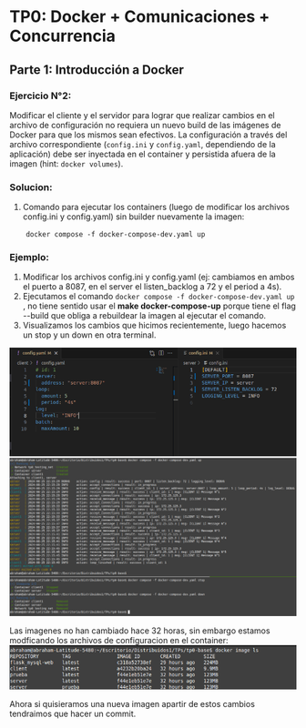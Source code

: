 # TP0: Docker + Comunicaciones + Concurrencia
## Parte 1: Introducción a Docker
### Ejercicio N°2:
Modificar el cliente y el servidor para lograr que realizar cambios en el archivo de configuración no requiera un nuevo build de las imágenes de Docker para que los mismos sean efectivos. La configuración a través del archivo correspondiente (`config.ini` y `config.yaml`, dependiendo de la aplicación) debe ser inyectada en el container y persistida afuera de la imagen (hint: `docker volumes`).

### Solucion:
1. Comando para ejecutar los containers (luego de modificar los archivos config.ini y config.yaml) sin builder nuevamente la imagen:
```
    docker compose -f docker-compose-dev.yaml up
```
### Ejemplo: 
1. Modificar los archivos config.ini y config.yaml (ej: cambiamos en ambos el puerto a 8087, en el server el listen_backlog a 72 y el period a 4s). 
2. Ejecutamos el comando ```docker compose -f docker-compose-dev.yaml up``` , no tiene sentido usar el **make docker-compose-up** porque tiene el 
    flag --build que obliga a rebuildear la imagen al ejecutar el comando.
3. Visualizamos los cambios que hicimos recientemente, luego hacemos un stop y un down en otra terminal. 

<img src="./img/ej2_part1.png">

<img src="./img/ej2_part2.png">

Las imagenes no han cambiado hace 32 horas, sin embargo estamos modficando los archivos de configuracion en el container:
<img src="./img/ej2_part3.png">

Ahora si quisieramos una nueva imagen apartir de estos cambios tendraimos que hacer un commit.
